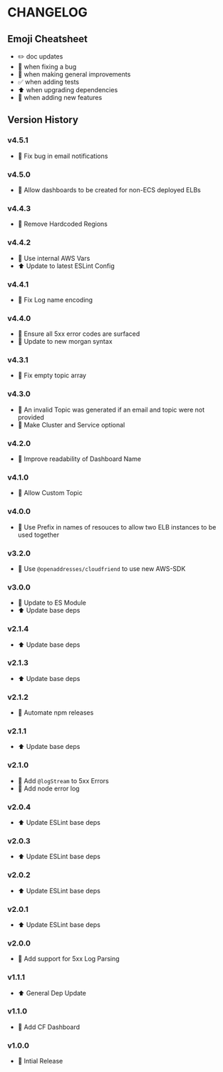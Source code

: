 # CHANGELOG

## Emoji Cheatsheet
- :pencil2: doc updates
- :bug: when fixing a bug
- :rocket: when making general improvements
- :white_check_mark: when adding tests
- :arrow_up: when upgrading dependencies
- :tada: when adding new features

## Version History

### v4.5.1

- :bug: Fix bug in email notifications

### v4.5.0

- :tada: Allow dashboards to be created for non-ECS deployed ELBs

### v4.4.3

- :bug: Remove Hardcoded Regions

### v4.4.2

- :bug: Use internal AWS Vars
- :arrow_up: Update to latest ESLint Config

### v4.4.1

- :bug: Fix Log name encoding

### v4.4.0

- :rocket: Ensure all 5xx error codes are surfaced
- :rocket: Update to new morgan syntax

### v4.3.1

- :bug: Fix empty topic array

### v4.3.0

- :bug: An invalid Topic was generated if an email and topic were not provided
- :rocket: Make Cluster and Service optional

### v4.2.0

- :rocket: Improve readability of Dashboard Name

### v4.1.0

- :rocket: Allow Custom Topic

### v4.0.0

- :rocket: Use Prefix in names of resouces to allow two ELB instances to be used together

### v3.2.0

- :rocket: Use `@openaddresses/cloudfriend` to use new AWS-SDK

### v3.0.0

- :tada: Update to ES Module
- :arrow_up: Update base deps

### v2.1.4

- :arrow_up: Update base deps

### v2.1.3

- :arrow_up: Update base deps

### v2.1.2

- :rocket: Automate npm releases

### v2.1.1

- :arrow_up: Update base deps

### v2.1.0

- :rocket: Add `@logStream` to 5xx Errors
- :tada: Add node error log

### v2.0.4

- :arrow_up: Update ESLint base deps

### v2.0.3

- :arrow_up: Update ESLint base deps

### v2.0.2

- :arrow_up: Update ESLint base deps

### v2.0.1

- :arrow_up: Update ESLint base deps

### v2.0.0

- :tada: Add support for 5xx Log Parsing

### v1.1.1

- :arrow_up: General Dep Update

### v1.1.0

- :tada: Add CF Dashboard

### v1.0.0

- :tada: Intial Release
